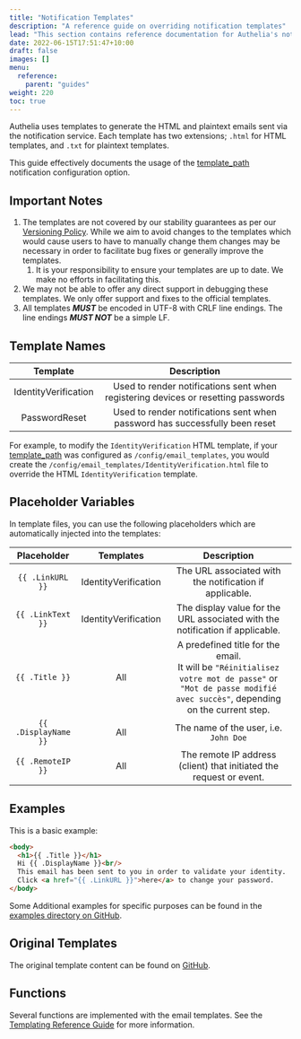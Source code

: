 ```yaml
---
title: "Notification Templates"
description: "A reference guide on overriding notification templates"
lead: "This section contains reference documentation for Authelia's notification templates."
date: 2022-06-15T17:51:47+10:00
draft: false
images: []
menu:
  reference:
    parent: "guides"
weight: 220
toc: true
---
```


Authelia uses templates to generate the HTML and plaintext emails sent via the notification service. Each template has
two extensions; `.html` for HTML templates, and `.txt` for plaintext templates.

This guide effectively documents the usage of the
[template_path](../../configuration/notifications/introduction.md#templatepath) notification configuration option.

## Important Notes

1. The templates are not covered by our stability guarantees as per our [Versioning Policy]. While we aim to avoid
   changes to the templates which would cause users to have to manually change them changes may be necessary in order to
   facilitate bug fixes or generally improve the templates.
   1. It is your responsibility to ensure your templates are up to date. We make no efforts in facilitating this.
2. We may not be able to offer any direct support in debugging these templates. We only offer support and fixes to
   the official templates.
3. All templates __*MUST*__ be encoded in UTF-8 with CRLF line endings. The line endings __*MUST NOT*__ be a simple LF.

## Template Names

|       Template       |                                    Description                                    |
|:--------------------:|:---------------------------------------------------------------------------------:|
| IdentityVerification | Used to render notifications sent when registering devices or resetting passwords |
|    PasswordReset     |    Used to render notifications sent when password has successfully been reset    |

For example, to modify the `IdentityVerification` HTML template, if your
[template_path](../../configuration/notifications/introduction.md#templatepath) was configured as
`/config/email_templates`, you would create the `/config/email_templates/IdentityVerification.html` file to override the
HTML `IdentityVerification` template.

## Placeholder Variables

In template files, you can use the following placeholders which are automatically injected into the templates:

|     Placeholder      |      Templates       |                                                                  Description                                                                   |
|:--------------------:|:--------------------:|:----------------------------------------------------------------------------------------------------------------------------------------------:|
|   `{{ .LinkURL }}`   | IdentityVerification |                                            The URL associated with the notification if applicable.                                             |
|  `{{ .LinkText }}`   | IdentityVerification |                                 The display value for the URL associated with the notification if applicable.                                  |
|    `{{ .Title }}`    |         All          | A predefined title for the email. <br> It will be `"Réinitialisez votre mot de passe"` or `"Mot de passe modifié avec succès"`, depending on the current step. |
| `{{ .DisplayName }}` |         All          |                                                     The name of the user, i.e. `John Doe`                                                      |
|  `{{ .RemoteIP }}`   |         All          |                                      The remote IP address (client) that initiated the request or event.                                       |

## Examples

This is a basic example:

```html
<body>
  <h1>{{ .Title }}</h1>
  Hi {{ .DisplayName }}<br/>
  This email has been sent to you in order to validate your identity.
  Click <a href="{{ .LinkURL }}">here</a> to change your password.
</body>
```

Some Additional examples for specific purposes can be found in the
[examples directory on GitHub](https://github.com/authelia/authelia/tree/master/examples/templates/notifications).

## Original Templates

The original template content can be found on
[GitHub](https://github.com/authelia/authelia/tree/master/internal/templates/src/notification).

## Functions

Several functions are implemented with the email templates. See the
[Templating Reference Guide](../../reference/guides/templating.md) for more information.

[host]: ../../configuration/notifications/smtp.md#host
[server_name]: ../../configuration/notifications/smtp.md#tls
[sender]: ../../configuration/notifications/smtp.md#sender
[identifier]: ../../configuration/notifications/smtp.md#identifier
[Versioning Policy]: ../../policies/versioning.md
